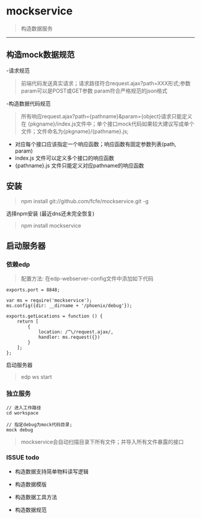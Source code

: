 mockservice
===========

> 构造数据服务

-----------------------

## 构造mock数据规范

-请求规范

>前端代码发送真实请求；请求路径符合request.ajax?path=XXX形式;参数param可以是POST或GET参数
param符合严格规范的json格式

-构造数据代码规范

> 所有响应request.ajax?path={pathname}&param={object}请求只能定义在 {pkgname}/index.js文件中；单个接口mock代码如果较大建议写成单个文件；文件命名为{pkgname}/{pathname}.js;

- 对应每个接口应该指定一个响应函数；响应函数有固定参数列表(path, param)
- index.js 文件可以定义多个接口的响应函数
- {pathname}.js 文件只能定义对应pathname的响应函数

## 安装

> npm install git://github.com/fcfe/mockservice.git -g

选择npm安装 (最近dns还未完全恢复)

> npm install mockservice


## 启动服务器

### 依赖edp
> 配置方法: 在edp-webserver-config文件中添加如下代码

    exports.port = 8848;

    var ms = require('mockservice');
    ms.config({dir: __dirname + '/phoenix/debug'});

    exports.getLocations = function () {
        return [
            {
                location: /^\/request.ajax/, 
                handler: ms.request({})
            }
        ];
    };

启动服务器

> edp ws start

### 独立服务

    // 进入工作路径
    cd workspace

    // 指定debug为mock代码目录;
    mock debug

 > mockservice会自动扫描目录下所有文件；并导入所有文件暴露的接口

### ISSUE todo

- 构造数据支持简单物料读写逻辑

- 构造数据模版

- 构造数据工具方法

- 构造数据规范